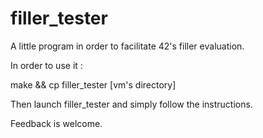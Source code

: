# filler_tester
A little program in order to facilitate 42's filler evaluation.

In order to use it :

make && cp filler_tester [vm's directory]

Then launch filler_tester and simply follow the instructions.

Feedback is welcome.
